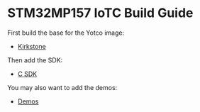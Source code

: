 # STM32MP157 IoTC Build Guide

First build the base for the Yotco image:
- [Kirkstone](./kirkstone/STM32MP157_IoTC_kirkstone.md)

Then add the SDK:
- [C SDK](../IoTC-C-SDK/README.md)

You may also want to add the demos:
- [Demos](../Demos/README.md)
